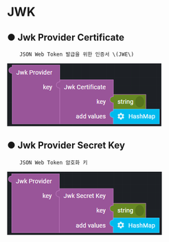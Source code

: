# JWK

## ● Jwk Provider Certificate

        JSON Web Token 발급을 위한 인증서 \(JWE\)

![](../../../.gitbook/assets/image%20%28247%29.png)

## ● Jwk Provider Secret Key

        JSON Web Token 암호화 키

![](../../../.gitbook/assets/image%20%28277%29.png)

